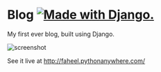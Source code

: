 # Blog <a href="http://www.djangoproject.com/"><img src="https://www.djangoproject.com/m/img/badges/djangomade124x25.gif" border="0" alt="Made with Django." title="Made with Django." /></a>
My first ever blog, built using Django.

![screenshot](https://cloud.githubusercontent.com/assets/11466676/21568895/25a1d7e4-cede-11e6-8d5e-88fd05565564.png)

See it live at http://faheel.pythonanywhere.com/
